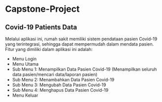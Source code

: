 # Capstone-Project
## Covid-19 Patients Data

Melalui aplikasi ini, rumah sakit memiliki sistem pendataan pasien Covid-19 yang terintegrasi, sehingga dapat mempermudah dalam mendata pasien.
<br>
Fitur yang dimiliki dalam aplikasi ini adalah:
- Menu Login
- Menu Utama
- Sub Menu 1: Menampilkan Data Pasien Covid-19 (Menampilkan seluruh data pasien/mencari data/laporan pasien)
- Sub Menu 2: Menambahkan Data Pasien Covid-19
- Sub Menu 3: Mengubah Data Pasien Covid-19
- Sub Menu 4: Menghapus Data Pasien Covid-19
- Menu Keluar
